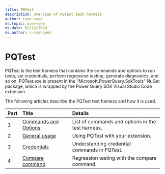 ```yaml
---
title: PQTest
description: Overview of PQTest test harness
author: ryan-syed
ms.topic: overview
ms.date: 02/14/2024
ms.author: v-ryansyed
---
```


# PQTest

PQTest is the test harness that contains the commands and options to run tests, set credentials, perform regression testing, generate diagnostics, and so on. PQTest.exe is present in the "Microsoft.PowerQuery.SdkTools" NuGet package, which is wrapped by the Power Query SDK Visual Studio Code extension.

The following articles describe the PQTest test harness and how it is used.

|Part|Title                                                   |Details                                                    |
|----|:--------------------------------------------------------|:---------------------------------------------------------|
|1   |[Commands and Options](pqtest-commands-options.md)   | List of commands and options in the test harness.        |
|2   |[General usage](pqtest-general-usage.md)                 | Using PQTest with your extension.                        |
|3   |[Credentials](pqtest-credentials.md)                     | Understanding credential commands in PQTest.             |
|4   |[Compare command](pqtest-compare.md)                     | Regression testing with the compare command.             |
